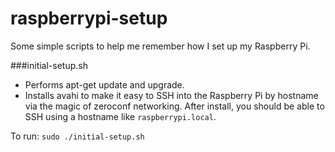 raspberrypi-setup
=================

Some simple scripts to help me remember how I set up my Raspberry Pi.

###initial-setup.sh
* Performs apt-get update and upgrade.
* Installs avahi to make it easy to SSH into the Raspberry Pi by hostname via the magic of zeroconf networking. After
install, you should be able to SSH using a hostname like `raspberrypi.local`.

To run: `sudo ./initial-setup.sh`
